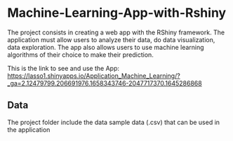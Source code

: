 # Machine-Learning-App-with-Rshiny
The project consists in creating a web app with the RShiny framework. The application must allow users to analyze their data, do data visualization, data exploration. The app  also allows users to use machine learning algorithms of their choice to make their prediction.

This is the link to see and use the App:
https://lasso1.shinyapps.io/Application_Machine_Learning/?_ga=2.12479799.206691976.1658343746-2047717370.1645286868

## Data
The project folder include the data sample data (.csv) that can be used in the application
